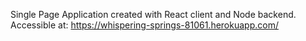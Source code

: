 Single Page Application created with React client and Node backend. Accessible at: https://whispering-springs-81061.herokuapp.com/